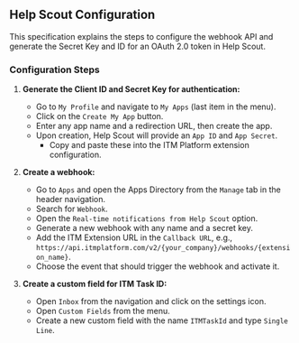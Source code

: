 ## Help Scout Configuration

This specification explains the steps to configure the webhook API and generate the Secret Key and ID for an OAuth 2.0 token in Help Scout.

### Configuration Steps

1. **Generate the Client ID and Secret Key for authentication:**
   - Go to `My Profile` and navigate to `My Apps` (last item in the menu).
   - Click on the `Create My App` button.
   - Enter any app name and a redirection URL, then create the app.
   - Upon creation, Help Scout will provide an `App ID` and `App Secret`.  
     - Copy and paste these into the ITM Platform extension configuration.

2. **Create a webhook:**
   - Go to `Apps` and open the Apps Directory from the `Manage` tab in the header navigation.
   - Search for `Webhook`.
   - Open the `Real-time notifications from Help Scout` option.
   - Generate a new webhook with any name and a secret key.
   - Add the ITM Extension URL in the `Callback URL`, e.g.,  
     `https://api.itmplatform.com/v2/{your_company}/webhooks/{extension_name}`.
   - Choose the event that should trigger the webhook and activate it.

3. **Create a custom field for ITM Task ID:**
   - Open `Inbox` from the navigation and click on the settings icon.
   - Open `Custom Fields` from the menu.
   - Create a new custom field with the name `ITMTaskId` and type `Single Line`.
